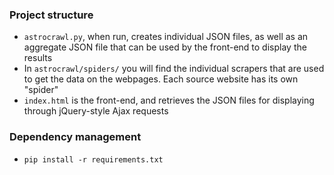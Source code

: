 ### Project structure

- `astrocrawl.py`, when run, creates individual JSON files, as well as an aggregate JSON file that can be used by the front-end to display the results
- In `astrocrawl/spiders/` you will find the individual scrapers that are used to get the data on the webpages. Each source website has its own "spider"
- `index.html` is the front-end, and retrieves the JSON files for displaying through jQuery-style Ajax requests

### Dependency management
- `pip install -r requirements.txt`